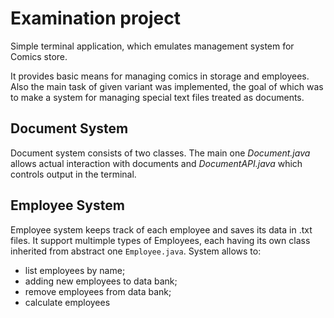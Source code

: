# Examination project
Simple terminal application, which emulates management system for Comics store.

It provides basic means for managing comics in storage and employees.
Also the main task of given variant was implemented, the goal of which was to make a system for managing special text files treated as documents.

## Document System
Document system consists of two classes. The main one *Document.java* allows actual interaction with documents and *DocumentAPI.java* which controls output in the terminal.

## Employee System
Employee system keeps track of each employee and saves its data in .txt files. It support multimple types of Employees, each having its own class inherited from abstract one `Employee.java`.
System allows to:
- list employees by name;
- adding new employees to data bank;
- remove employees from data bank;
- calculate employees 
